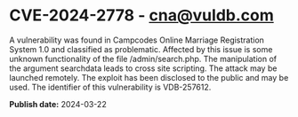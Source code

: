 # CVE-2024-2778 - cna@vuldb.com

A vulnerability was found in Campcodes Online Marriage Registration System 1.0 and classified as problematic. Affected by this issue is some unknown functionality of the file /admin/search.php. The manipulation of the argument searchdata leads to cross site scripting. The attack may be launched remotely. The exploit has been disclosed to the public and may be used. The identifier of this vulnerability is VDB-257612.

**Publish date:** 2024-03-22
